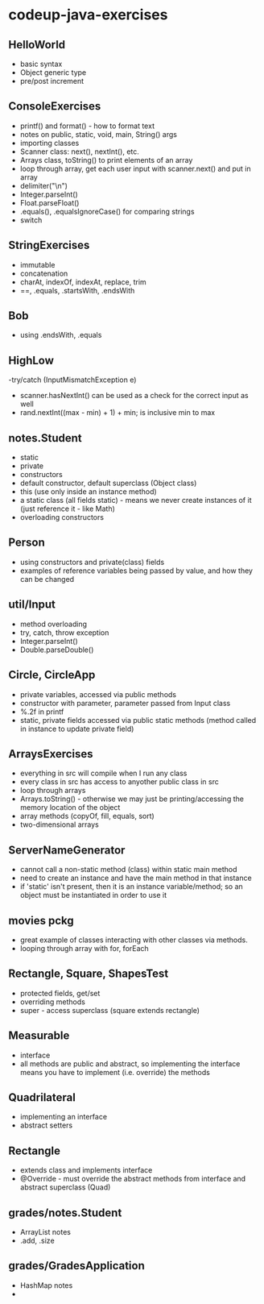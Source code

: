 # codeup-java-exercises

## HelloWorld
- basic syntax
- Object generic type
- pre/post increment

## ConsoleExercises
- printf() and format() - how to format text
- notes on public, static, void, main, String() args
- importing classes
- Scanner class: next(), nextInt(), etc.
- Arrays class, toString() to print elements of an array
- loop through array, get each user input with scanner.next() and put in array
- delimiter("\n")
- Integer.parseInt()
- Float.parseFloat()
- .equals(), .equalsIgnoreCase() for comparing strings
- switch

## StringExercises
- immutable
- concatenation
- charAt, indexOf, indexAt, replace, trim
- ==, .equals, .startsWith, .endsWith

## Bob
- using .endsWith, .equals

## HighLow
-try/catch (InputMismatchException e)
- scanner.hasNextInt() can be used as a check for the correct input as well
- rand.nextInt((max - min) + 1) + min; is inclusive min to max

## notes.Student
- static
- private
- constructors
- default constructor, default superclass (Object class)
- this (use only inside an instance method)
- a static class (all fields static) - means we never create instances of it (just reference it - like Math)
- overloading constructors

## Person
- using constructors and private(class) fields
- examples of reference variables being passed by value, and how they can be changed

## util/Input
- method overloading
- try, catch, throw exception
- Integer.parseInt()
- Double.parseDouble()

## Circle, CircleApp
- private variables, accessed via public methods
- constructor with parameter, parameter passed from Input class
- %.2f in printf
- static, private fields accessed via public static methods (method called in instance to update private field)

## ArraysExercises
- everything in src will compile when I run any class
- every class in src has access to anyother public class in src
- loop through arrays
- Arrays.toString() - otherwise we may just be printing/accessing the memory location of the object
- array methods (copyOf, fill, equals, sort)
- two-dimensional arrays

## ServerNameGenerator
- cannot call a non-static method (class) within static main method
- need to create an instance and have the main method in that instance
- if 'static' isn't present, then it is an instance variable/method; so an object must be instantiated in order to use it

## movies pckg
- great example of classes interacting with other classes via methods.
- looping through array with for, forEach

## Rectangle, Square, ShapesTest
- protected fields, get/set
- overriding methods
- super - access superclass (square extends rectangle)

## Measurable
- interface
- all methods are public and abstract, so implementing the interface means you have to implement (i.e. override) the methods

## Quadrilateral
- implementing an interface
- abstract setters

## Rectangle
- extends class and implements interface
- @Override - must override the abstract methods from interface and abstract superclass (Quad)

## grades/notes.Student
- ArrayList notes
- .add, .size

## grades/GradesApplication
- HashMap notes
- 
